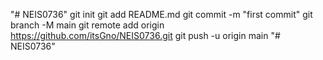 "# NEIS0736"  git init git add README.md git commit -m "first commit" git branch -M main git remote add origin https://github.com/itsGno/NEIS0736.git git push -u origin main
"# NEIS0736" 

